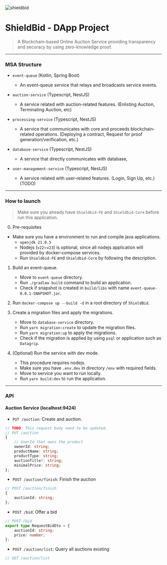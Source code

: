 ![shieldbid](https://github.com/user-attachments/assets/d728d094-7df0-4119-8a5c-98bc072af620)
# ShieldBid - DApp Project
> A Blockchain-based Online Auction Service providing transparency and securacy by using zero-knowledge proof.
---
### MSA Structure

- `event-queue` (Kotlin, Spring Boot)
    - An event-queue service that relays and broadcasts service events.

- `auction-service` (Typescript, NestJS)
    - A service related with auction-related features. (Enlisting Auction, Terminating Auction, etc)

- `processing-service` (Typescript, NestJS)
    - A service that communicates with core and proceeds blockchain-related operations. (Deploying a contract, Request for proof generation/verification, etc.)

- `database-service` (Typescript, NestJS)
    - A service that directly communicates with database,

- `user-management-service` (Typescript, NestJS)
    - A service related with user-related features. (Login, Sign Up, etc.) (TODO)
---
### How to launch
> Make sure you already have `Shieldbid-FE` and `Shieldbid-Core` before run this application. 

0. Pre-requisites
- Make sure you have a environment to run and compile java applications.
    - `openjdk 21.0.5`
    - Nodejs (`v22`~`v23`) is optional, since all nodejs application will provided by docker-compose services.
    - Run `Shieldbid-FE` and `Shieldbid-Core` by following the description.

1. Build an event-queue.
    - Move to `event-queue` directory.
    - Run `./gradlew build` command to build an application.
    - Check if snapshot is created in `build/libs` with name `event-queue-0.0.1-SNAPSHOT.jar`.

2. Run `docker-compose up --build -d` in a root directory of `ShieldBid`.

3. Create a migration files and apply the migrations.
    - Move to `database-service` directory.
    - Run `yarn migration:create` to update the migration files.
    - Run `yarn migration:up` to apply the migrations.
    - Check if the migration is applied by using `psql` or application such as `Datagrip`.

4. (Optional) Run the service with dev mode.
    - This procedure requires nodejs.
    - Make sure you have `.env.dev` in directory `/env` with required fields.
    - Move to service you want to run locally.
    - Run `yarn build:dev` to run the application.

---
### API

#### Auction Service (localhost:9424)

- `PUT /auction`: Create and auction.
```typescript
// TODO: This request body need to be updated.
// PUT /auction
{
	// UserId that owns the product
	ownerId: string;
	productName: string;
	productType: string;
	auctionTitle?: string;
	minimalPrice: string;
};
```

- `POST /auction/finish`: Finish the auction
```typescript
// POST /auction/finish
{
	auctionId: string;
};
```

- `POST /bid`: Offer a bid
```typescript
// POST /bid
export type RequestBidDto = {
	auctionId: string;
	price: number;
};
```

- `POST /auction/list`: Query all auctions existing
```typescript
// GET /auction/list
```
